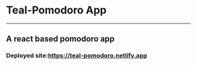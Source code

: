 # <b>Teal-Pomodoro App</b>
-----------------------------------

## A react based pomodoro app

### Deployed site:https://teal-pomodoro.netlify.app 